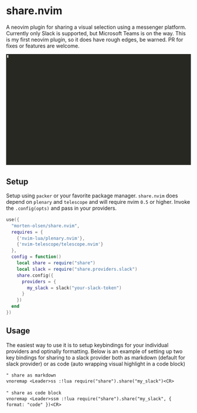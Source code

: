 # share.nvim

A neovim plugin for sharing a visual selection using a messenger platform. Currently only Slack is supported, but Microsoft Teams is on the way.
This is my first neovim plugin, so it does have rough edges, be warned. PR for fixes or features are welcome.

![demo](./assets/demo.gif)

## Setup

Setup using `packer` or your favorite package manager. `share.nvim` does depend on `plenary` and `telescope` and will require nvim `0.5` or higher.
Invoke the `.config(opts)` and pass in your providers.

```lua
use({
  "morten-olsen/share.nvim",
  requires = {
    {'nvim-lua/plenary.nvim'},
    {'nvim-telescope/telescope.nvim'}
  },
  config = function()
    local share = require("share")
    local slack = require("share.providers.slack")
    share.config({
      providers = {
        my_slack = slack("your-slack-token")
      }
    })
  end
})
```

## Usage

The easiest way to use it is to setup keybindings for your individual providers and optinally formatting. Below is an example of setting up two key bindings for sharing to a slack provider both as markdown (default for slack provider) or as code (auto wrapping visual highlight in a code block)

```vim
" share as markdown
vnoremap <Leader>ss :!lua require("share").share("my_slack")<CR>

" share as code block 
vnoremap <Leader>ssm :!lua require("share").share("my_slack", { format: "code" })<CR>

```
